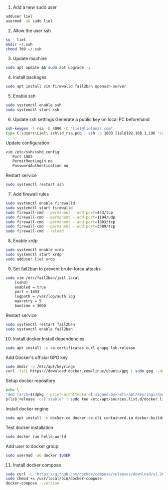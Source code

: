 1. Add a new sudo user
```bash
adduser liel
usermod -aG sudo liel
```

2. Allow the user ssh
```bash
su - liel
mkdir ~/.ssh
chmod 700 ~/.ssh
```

3. Update machine
```bash
sudo apt update && sudo apt upgrade -y
```

4. Install packages
```bash
sudo apt install vim firewalld fail2ban openssh-server
```

5. Enable ssh
```bash
sudo systemctl enable ssh
sudo systemctl start ssh
```

6. Update ssh settings 
Generate a public key on local PC beforehand
```bash
ssh-keygen -t rsa -b 4096 -C "liel@lielamar.com"
type C:\Users\Liel\.ssh\id_rsa.pub | ssh -p 1803 liel@192.168.1.196 "cat >> .ssh/authorized_keys"
```

Update configuration
```bash
vim /etc/ssh/sshd_config
   Port 1803
   PermitRootLogin no
   PasswordAuthentication no
```

Restart service
```bash
sudo systemctl restart ssh
```

7. Add firewall rules
```bash
sudo systemctl enable firewalld
sudo systemctl start firewalld
sudo firewall-cmd --permanent --add-port=443/tcp
sudo firewall-cmd --permanent --add-port=1194/udp
sudo firewall-cmd --permanent --add-port=1803/tcp
sudo firewall-cmd --permanent --add-port=3389/tcp
sudo firewall-cmd --reload
```

8. Enable xrdp
```bash
sudo systemctl enable xrdp
sudo systemctl start xrdp
sudo adduser liel xrdp
```

9. Set fail2ban to prevent brute-force attacks
```bash
sudo vim /etc/fail2ban/jail.local
    [sshd]
    enabled = true
    port = 1803
    logpath = /var/log/auth.log
    maxretry = 5
    bantime = 3600
```

Restart service
```bash
sudo systemctl restart fail2ban
sudo systemctl enable fail2ban
```

10. Install docker
Install dependencies
```bash
sudo apt install -y ca-certificates curl gnupg lsb-release
```

Add Docker's official GPG key
```bash
sudo mkdir -p /etc/apt/keyrings
curl -fsSL https://download.docker.com/linux/ubuntu/gpg | sudo gpg --dearmor -o /etc/apt/keyrings/docker.gpg
```

Setup docker repository
```bash
echo \
"deb [arch=$(dpkg --print-architecture) signed-by=/etc/apt/keyrings/docker.gpg] https://download.docker.com/linux/ubuntu \
$(lsb_release -cs) stable" | sudo tee /etc/apt/sources.list.d/docker.list > /dev/null
```

Install docker engine
```bash
sudo apt install -y docker-ce docker-ce-cli containerd.io docker-buildx-plugin docker-compose-plugin
```

Test docker installation
```bash
sudo docker run hello-world
```

Add user to docker group
```bash
sudo usermod -aG docker $USER
```

11. Install docker compose
```bash
sudo curl -L "https://github.com/docker/compose/releases/download/v2.20.2/docker-compose-$(uname -s)-$(uname -m)" -o /usr/local/bin/docker-compose
sudo chmod +x /usr/local/bin/docker-compose
docker-compose --version
```